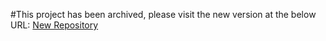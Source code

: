 #This project has been archived, please visit the new version at the below URL:
<a href="https://github.com/D-Nugent/acumen">New Repository</a>